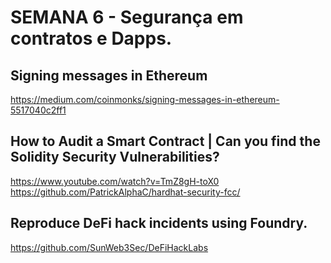 # SEMANA 6 - Segurança em contratos e Dapps.


## Signing messages in Ethereum
https://medium.com/coinmonks/signing-messages-in-ethereum-5517040c2ff1


## How to Audit a Smart Contract | Can you find the Solidity Security Vulnerabilities?
https://www.youtube.com/watch?v=TmZ8gH-toX0
https://github.com/PatrickAlphaC/hardhat-security-fcc/

## Reproduce DeFi hack incidents using Foundry.
https://github.com/SunWeb3Sec/DeFiHackLabs